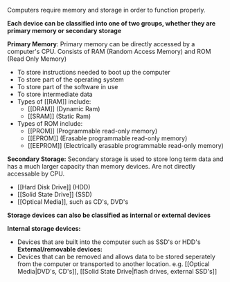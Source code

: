 Computers require memory and storage in order to function properly. 

**Each device can be classified into one of two groups, whether they are primary memory or secondary storage**

**Primary Memory**: Primary memory can be directly accessed by a computer's CPU. Consists of RAM (Random Access Memory) and ROM (Read Only Memory)
- To store instructions needed to boot up the computer
- To store part of the operating system
- To store part of the software in use
- To store intermediate data
- Types of [[RAM]] include:
	- [[DRAM]] (Dynamic Ram)
	- [[SRAM]] (Static Ram)
- Types of ROM include:
	- [[PROM]] (Programmable read-only memory)
	- [[EPROM]] (Erasable programmable read-only memory)
	- [[EEPROM]] (Electrically erasable programmable read-only memory)


**Secondary Storage:** Secondary storage is used to store long term data and has a much larger capacity than memory devices. Are not directly accessable by CPU.
- [[Hard Disk Drive]] (HDD)
- [[Solid State Drive]] (SSD)
- [[Optical Media]], such as CD's, DVD's

**Storage devices can also be classified as internal or external devices**

**Internal storage devices:**
- Devices that are built into the computer such as SSD's or HDD's
**External/removable devices:**
- Devices that can be removed and allows data to be stored seperately from the computer or transported to another location. e.g. [[Optical Media|DVD's, CD's]], [[Solid State Drive|flash drives, external SSD's]] 